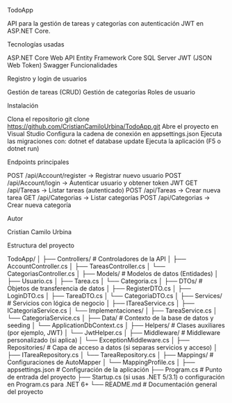 TodoApp

API para la gestión de tareas y categorías con autenticación JWT en ASP.NET Core.

Tecnologías usadas

ASP.NET Core Web API
Entity Framework Core
SQL Server
JWT (JSON Web Token)
Swagger
Funcionalidades

Registro y login de usuarios

Gestión de tareas (CRUD)
Gestión de categorías
Roles de usuario

Instalación

Clona el repositorio
git clone https://github.com/CristianCamiloUrbina/TodoApp.git
Abre el proyecto en Visual Studio
Configura la cadena de conexión en appsettings.json
Ejecuta las migraciones con:
dotnet ef database update
Ejecuta la aplicación (F5 o dotnet run)

Endpoints principales

POST /api/Account/register → Registrar nuevo usuario
POST /api/Account/login → Autenticar usuario y obtener token JWT
GET /api/Tareas → Listar tareas (autenticado)
POST /api/Tareas → Crear nueva tarea
GET /api/Categorias → Listar categorías
POST /api/Categorias → Crear nueva categoría

Autor

Cristian Camilo Urbina


Estructura del proyecto

TodoApp/
│
├── Controllers/            # Controladores de la API
│   ├── AccountController.cs
│   ├── TareasController.cs
│   └── CategoriasController.cs
│
├── Models/                 # Modelos de datos (Entidades)
│   ├── Usuario.cs
│   ├── Tarea.cs
│   └── Categoria.cs
│
├── DTOs/                   # Objetos de transferencia de datos
│   ├── RegisterDTO.cs
│   ├── LoginDTO.cs
│   ├── TareaDTO.cs
│   └── CategoriaDTO.cs
│
├── Services/               # Servicios con lógica de negocio
│   ├── ITareaService.cs
│   ├── ICategoriaService.cs
│   └── Implementaciones/
│       ├── TareaService.cs
│       └── CategoriaService.cs
│
├── Data/                   # Contexto de la base de datos y seeding
│   └── ApplicationDbContext.cs
│
├── Helpers/                # Clases auxiliares (por ejemplo, JWT)
│   └── JwtHelper.cs
│
├── Middleware/             # Middleware personalizado (si aplica)
│   └── ExceptionMiddleware.cs
│
├── Repositories/           # Capa de acceso a datos (si separas servicios y acceso)
│   ├── ITareaRepository.cs
│   └── TareaRepository.cs
│
├── Mappings/               # Configuraciones de AutoMapper
│   └── MappingProfile.cs
│
├── appsettings.json        # Configuración de la aplicación
├── Program.cs              # Punto de entrada del proyecto
├── Startup.cs (si usas .NET 5/3.1) o configuración en Program.cs para .NET 6+
└── README.md               # Documentación general del proyecto
